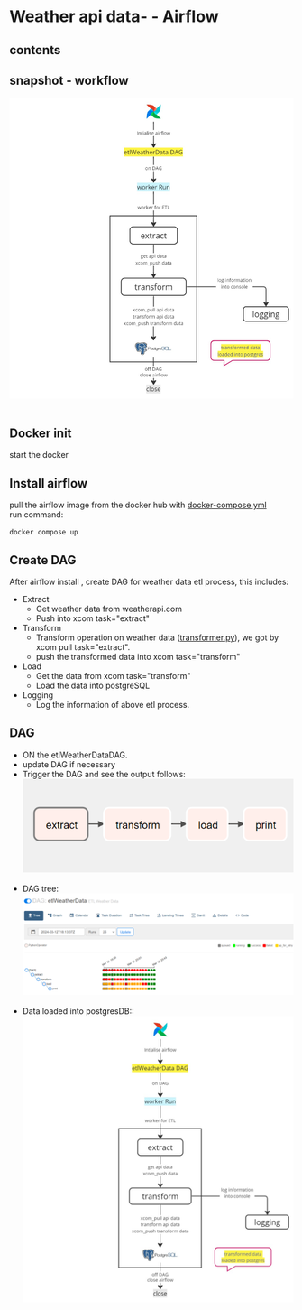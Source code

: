 # Weather api data- - Airflow

## contents

## snapshot - workflow
<div style="text-align:center;">
  <img src="/media_files/workflow.jpg" alt="etl workflow">
</div><br>

## Docker init
start the docker

## Install airflow
pull the airflow image from the docker hub with [docker-compose.yml](docker-compose.yml)<br>
run command:
```
docker compose up
```
## Create DAG
After airflow install , create DAG for weather data etl process, this includes:
* Extract
  * Get weather data from weatherapi.com
  * Push into xcom task="extract"
* Transform
  * Transform operation on weather data ([transformer.py](dags/transformer.py)), we got by xcom pull task="extract".
  * push the transformed data into xcom task="transform"
* Load
  * Get the data from xcom task="transform"
  * Load the data into postgreSQL
* Logging
  * Log the information of above etl process.
 
## DAG
* ON the etlWeatherDataDAG.
* update DAG if necessary
* Trigger the DAG and see the output follows:
    <div style="text-align:center;">
      <img src="/media_files/etlWeatherData_graph.png" alt="etl workflow">
    </div><br>
* DAG tree:
    <div style="text-align:center;">
      <img src="/media_files/etlWeatherData_tree.png" alt="etl workflow">
    </div><br>
* Data loaded into postgresDB::
    <div style="text-align:center;">
      <img src="/media_files/workflow.jpg" alt="etl workflow">
    </div><br>
  

